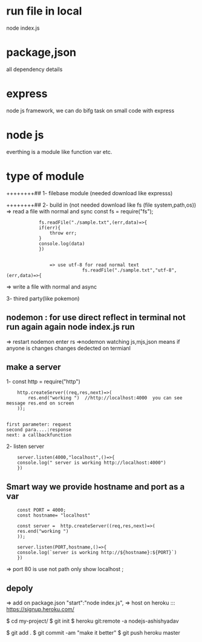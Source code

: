 # run file in local 
node index.js

# package,json
all dependency details

# express
node js framework, we can do bifg task on small code with express

# node js
everthing is a module like function var etc.    

# type of module 
++++++++## 1- filebase module  (needed download like expresss)

++++++++## 2- build in  (not needed download like fs (file system,path,os))
  => read a file with normal and sync
                const fs = require("fs");

                fs.readFile("./sample.txt",(err,data)=>{
                if(err){
                    throw err;
                }
                console.log(data)
                })


                    => use utf-8 for read normal text 
                                fs.readFile("./sample.txt","utf-8",(err,data)=>{

 => write a file with normal and async 





3- thired party(like pokemon)


## nodemon : for use direct reflect in terminal not run again again node index.js run

=> restart nodemon enter rs
=>nodemon watching js,mjs,json means if anyone is changes changes dedected on termianl



## make a server 

1- const http = require("http")

        http.createServer((req,res,next)=>(
            res.end("working ")  //http://localhost:4000  you can see message res.end on screen
        ));


    first parameter: request
    second para....:response
    next: a callbackfunction

2- listen server     

        server.listen(4000,"localhost",()=>{
        console.log(" server is working http://localhost:4000")
        })

##  Smart way we provide hostname and port as a var 

        const PORT = 4000;
        const hostname= "localhost"

        const server =  http.createServer((req,res,next)=>(
        res.end("working ")
        ));

        server.listen(PORT,hostname,()=>{
        console.log(`server is working http://${hostname}:${PORT}`)
        })

=> port 80 is use not path only show localhost ;   


## depoly

=> add on package.json 
     "start":"node index.js",
=> host on heroku  ::: https://signup.heroku.com/   


$ cd my-project/
$ git init
$ heroku git:remote -a nodejs-ashishyadav

$ git add .
$ git commit -am "make it better"
$ git push heroku master
